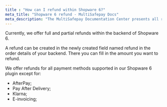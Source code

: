 ```yaml
---
title : "How can I refund within Shopware 6?"
meta_title: "Shopware 6 refund - MultiSafepay Docs"
meta_description: "The MultiSafepay Documentation Center presents all relevant information about our Plugins and API. You can also find support pages for Payment Methods, Tools and General Questions as well as the contact details of our Support and Integration Teams."
---
```


Currently, we offer full and partial refunds within the backend of Shopware 6.

A refund can be created in the newly created field named refund in the order details of your backend.
There you can fill in the amount you want to refund. 

We offer refunds for all payment methods supported in our Shopware 6 plugin except for:
* AfterPay;
* Pay After Delivery;
* Klarna;
* E-invoicing;
